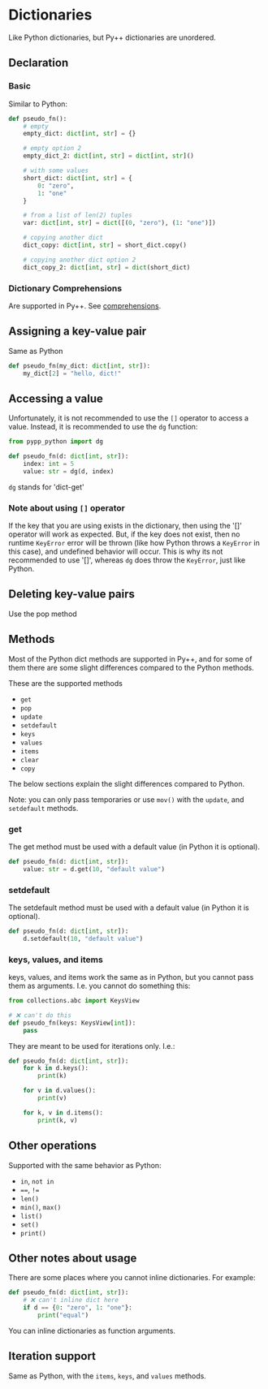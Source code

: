 # Dictionaries

Like Python dictionaries, but Py++ dictionaries are unordered.

## Declaration

### Basic
Similar to Python:

```python
def pseudo_fn():
    # empty
    empty_dict: dict[int, str] = {}

    # empty option 2
    empty_dict_2: dict[int, str] = dict[int, str]()

    # with some values
    short_dict: dict[int, str] = {
        0: "zero",
        1: "one"
    }

    # from a list of len(2) tuples
    var: dict[int, str] = dict([(0, "zero"), (1: "one")])

    # copying another dict
    dict_copy: dict[int, str] = short_dict.copy()

    # copying another dict option 2
    dict_copy_2: dict[int, str] = dict(short_dict)

```

### Dictionary Comprehensions

Are supported in Py++. See [comprehensions](comprehensions.md).

## Assigning a key-value pair

Same as Python

```python
def pseudo_fn(my_dict: dict[int, str]):
    my_dict[2] = "hello, dict!"
```

## Accessing a value

Unfortunately, it is not recommended to use the `[]` operator to access a value. Instead, it is recommended to use the `dg` function:

```python
from pypp_python import dg

def pseudo_fn(d: dict[int, str]):
    index: int = 5
    value: str = dg(d, index)
```

`dg` stands for 'dict-get'

### Note about using `[]` operator

If the key that you are using exists in the dictionary, then using the '[]' operator will work as expected. But, if the key does not exist, then no runtime `KeyError` error will be thrown (like how Python throws a `KeyError` in this case), and undefined behavior will occur. This is why its not recommended to use '[]', whereas `dg` does throw the `KeyError`, just like Python.

## Deleting key-value pairs

Use the pop method

## Methods

Most of the Python dict methods are supported in Py++, and for some of them there are some slight differences compared to the Python methods.

These are the supported methods

- `get`
- `pop`
- `update`
- `setdefault`
- `keys`
- `values`
- `items`
- `clear`
- `copy`

The below sections explain the slight differences compared to Python.

Note: you can only pass temporaries or use `mov()` with the `update`, and `setdefault` methods.


### get

The get method must be used with a default value (in Python it is optional).

```python
def pseudo_fn(d: dict[int, str]):
    value: str = d.get(10, "default value")
```

### setdefault

The setdefault method must be used with a default value (in Python it is optional).

```python
def pseudo_fn(d: dict[int, str]):
    d.setdefault(10, "default value")

```

### keys, values, and items

keys, values, and items work the same as in Python, but you cannot pass them as arguments. I.e. you cannot do something this:

```python
from collections.abc import KeysView

# ❌ can't do this
def pseudo_fn(keys: KeysView[int]):
    pass
```

They are meant to be used for iterations only. I.e.:

```python
def pseudo_fn(d: dict[int, str]):
    for k in d.keys():
        print(k)

    for v in d.values():
        print(v)

    for k, v in d.items():
        print(k, v)
```

## Other operations

Supported with the same behavior as Python:

- `in`, `not in`
- `==`, `!=`
- `len()`
- `min()`, `max()`
- `list()`
- `set()`
- `print()`


## Other notes about usage

There are some places where you cannot inline dictionaries. For example:

```python
def pseudo_fn(d: dict[int, str]):
    # ❌ can't inline dict here
    if d == {0: "zero", 1: "one"}:
        print("equal")
```

You can inline dictionaries as function arguments.

## Iteration support

Same as Python, with the `items`, `keys`, and `values` methods.